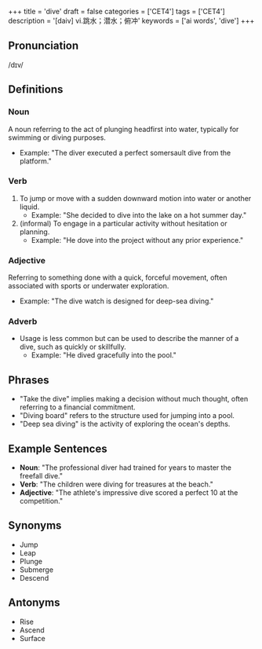 +++
title = 'dive'
draft = false
categories = ['CET4']
tags = ['CET4']
description = '[daiv] vi.跳水；潜水；俯冲'
keywords = ['ai words', 'dive']
+++

## Pronunciation
/dɪv/

## Definitions
### Noun
A noun referring to the act of plunging headfirst into water, typically for swimming or diving purposes.
- Example: "The diver executed a perfect somersault dive from the platform."

### Verb
1. To jump or move with a sudden downward motion into water or another liquid.
   - Example: "She decided to dive into the lake on a hot summer day."
2. (informal) To engage in a particular activity without hesitation or planning.
   - Example: "He dove into the project without any prior experience."

### Adjective
Referring to something done with a quick, forceful movement, often associated with sports or underwater exploration.
- Example: "The dive watch is designed for deep-sea diving."

### Adverb
- Usage is less common but can be used to describe the manner of a dive, such as quickly or skillfully.
   - Example: "He dived gracefully into the pool."

## Phrases
- "Take the dive" implies making a decision without much thought, often referring to a financial commitment.
- "Diving board" refers to the structure used for jumping into a pool.
- "Deep sea diving" is the activity of exploring the ocean's depths.

## Example Sentences
- **Noun**: "The professional diver had trained for years to master the freefall dive."
- **Verb**: "The children were diving for treasures at the beach."
- **Adjective**: "The athlete's impressive dive scored a perfect 10 at the competition."

## Synonyms
- Jump
- Leap
- Plunge
- Submerge
- Descend

## Antonyms
- Rise
- Ascend
- Surface
